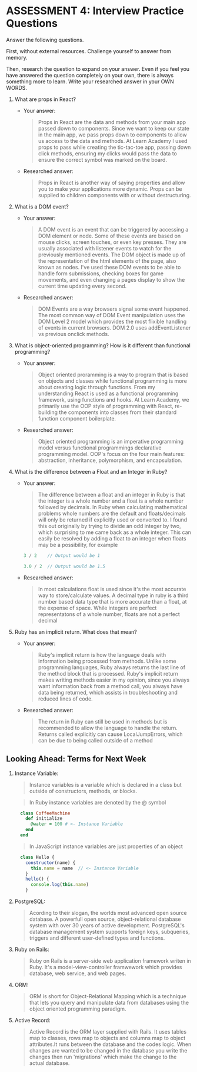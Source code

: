 # ASSESSMENT 4: Interview Practice Questions
Answer the following questions.

First, without external resources. Challenge yourself to answer from memory.

Then, research the question to expand on your answer. Even if you feel you have answered the question completely on your own, there is always something more to learn. Write your researched answer in your OWN WORDS.  

1. What are props in React?
     - Your answer:
       > Props in React are the data and methods from your main app passed down to components. Since we want to keep our state in the main app, we pass props down to components to allow us access to the data and methods. At Learn Academy I used props to pass while creating the tic-tac-toe app, passing down click methods, ensuring my clicks would pass the data to ensure the correct symbol was marked on the board.

     - Researched answer:
       > Props in React is another way of saying properties and allow you to make your applications more dynamic. Props can be supplied to children components with or without destructuring.

2. What is a DOM event?
     - Your answer:
       > A DOM event is an event that can be triggered by accessing a DOM element or node. Some of these events are based on mouse clicks, screen touches, or even key presses. They are usually associated with listener events to watch for the previously mentioned events. The DOM object is made up of the representation of the html elements of the page, also known as nodes. I've used these DOM events to be able to handle form submissions, checking boxes for game movements, and even changing a pages display to show the current time updating every second.

     - Researched answer:
       > DOM Events are a way browsers signal some event happened. The most common way of DOM Event manipulation uses the DOM Level 2 model which provides the most flixible handling of events in current browsers. DOM 2.0 uses addEventListener vs previous onclick methods.

3. What is object-oriented programming? How is it different than functional programming?
     - Your answer:
       > Object oriented proramming is a way to program that is based on objects and classes while functional programming is more about creating logic through functions. From my understanding React is used as a functional programming framework, using functions and hooks. At Learn Academy, we primarily use the OOP style of programming with React, re-building the components into classes from their standard function component boilerplate.

     - Researched answer:
       > Object oriented programming is an imperative programming model versus functional programmings declarative programming model. OOP's focus on the four main features: abstraction, inheritance, polymorphism, and encapsulation.

4. What is the difference between a Float and an Integer in Ruby?
     - Your answer:
       > The difference between a float and an integer in Ruby is that the integer is a whole number and a float is a whole number followed by decimals. In Ruby when calculating mathematical problems whole numbers are the default and floats/decimals will only be returned if explicitly used or converted to. I found this out originally by trying to divide an odd integer by two, which surprising to me came back as a whole integer. This can easily be resolved by adding a float to an integer when floats may be a possibility, for example 
       ```javascript 
       3 / 2    // Output would be 1

       3.0 / 2  // Output would be 1.5
       ```

     - Researched answer:
       > In most calculations float is used since it's the most accurate way to store/calculate values. A decimal type in ruby is a third number based data type that is more accurate than a float, at the expense of space. While integers are perfect representatons of a whole number, floats are not a perfect decimal

5. Ruby has an implicit return. What does that mean?
     - Your answer:
       > Ruby's implicit return is how the language deals with information being processed from methods. Unlike some programming languages, Ruby always returns the last line of the method block that is processed. Ruby's implicit return makes writing methods easier in my opinion, since you always want information back from a method call, you always have data being returned, which assists in troubleshooting and reduced lines of code.

     - Researched answer:
       > The return in Ruby can still be used in methods but is recommended to allow the language to handle the return. Returns called explicitly can cause LocalJumpErrors, which can be due to being called outside of a method

## Looking Ahead: Terms for Next Week

1. Instance Variable:
    > Instance variables is a variable which is declared in a class but outside of constructors, methods, or blocks.
    
    > In Ruby instance variables are denoted by the @ symbol
      ```ruby
        class CoffeeMachine
          def initialize
            @water = 100 # <- Instance Variable
          end
        end
      ```
    > In JavaScript instance variables are just properties of an object
      ```javascript
        class Hello {
          constructor(name) {
            this.name = name  // <- Instance Variable
          }
          hello() {
            console.log(this.name)
          }
      ```

2. PostgreSQL:
    > Acording to their slogan, the worlds most advanced open source database. A powerfull open source, object-relational database system with over 30 years of active development. PostgreSQL's database management system supports foreign keys, subqueries, triggers and different user-defined types and functions.

3. Ruby on Rails:
    > Ruby on Rails is a server-side web application framework writen in Ruby. It's a model-view-controller framwework which provides database, web service, and web pages.

4. ORM:
    > ORM is short for Object-Relational Mapping which is a technique that lets you query and manipulate data from databases using the object oriented programming paradigm.

5. Active Record:
    > Active Record is the ORM layer supplied with Rails. It uses tables map to classes, rows map to objects and columns map to object attributes.It runs between the database and the codes logic. When changes are wanted to be changed in the database you write the changes then run 'migrations' which make the change to the actual database.
